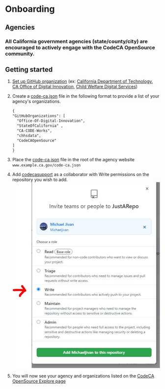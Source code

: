 # Onboarding
## Agencies
### All California government agencies (state/county/city) are encouraged to actively engage with the CodeCA OpenSource community.
 
## Getting started  

1. [Set up GitHub organization](https://docs.github.com/en/github/setting-up-and-managing-organizations-and-teams/about-organizations) (ex: [California Department of Technology](https://github.com/CDTgithub), [CA Office of Digital Innovation](https://github.com/Office-of-Digital-Innovation/), [Child Welfare Digital Services](https://github.com/ca-cwds))
2. Create a [code-ca.json](https://codecaopensource-playbook.readthedocs.io/en/latest/workflow/#codejson) file in the following format to provide a list of your agency's organizations.  
      ```
    { 
      "GitHubOrganizations": [ 
        "Office-Of-Digital-Innovation", 
        "StateOfCalifornia" ,
        "CA-CODE-Works",
        "chhsdata",
        "CodeCAOpenSource"
      ] 
    }
      ```

3. Place the [code-ca.json](https://codecaopensource-playbook.readthedocs.io/en/latest/workflow/#codejson) file in the root of the agency website  
    ```www.example.ca.gov/code-ca.json```

4. Add [codecasupport](https://github.com/codecasupport) as a collaborator with Write permissions on the repository you wish to add.
![Give write access](img/writeAccess.png)

5. You will now see your agency and organizations listed on the [CodeCA OpenSource Explore page](https://as-cdt-pub-codeca-ww-p-001-uat.azurewebsites.net/Explore)